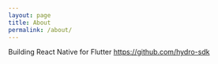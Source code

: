 ```yaml
---
layout: page
title: About
permalink: /about/
---
```


Building React Native for Flutter https://github.com/hydro-sdk
